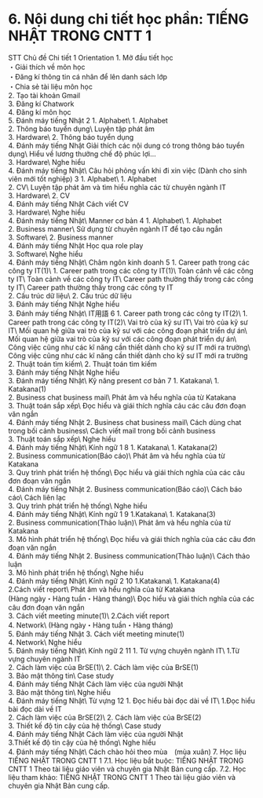 # 6. Nội dung chi tiết học phần: TIẾNG NHẬT TRONG CNTT 1
STT Chủ đề Chi tiết 1 Orientation 1\. Mở đầu tiết học\
・Giải thích về môn học\
・Đăng kí thông tin cá nhân để lên danh sách lớp\
・Chia sẻ tài liệu môn học\
2. Tạo tài khoản Gmail\
3. Đăng kí Chatwork\
4. Đăng kí môn học\
5. Đánh máy tiếng Nhật
2 1\. Alphabet\ 1\. Alphabet\
2. Thông báo tuyển dụng\ Luyện tập phát âm\
3. Hardware\ 2. Thông báo tuyển dụng\
4. Đánh máy tiếng Nhật Giải thích các nội dung có trong thông báo tuyển dụng\ Hiểu về lương thưởng chế độ phúc lợi\...\
3. Hardware\ Nghe hiểu\
4. Đánh máy tiếng Nhật\ Câu hỏi phỏng vấn khi đi xin việc (Dành cho sinh viên mới tốt nghiệp)
3 1\. Alphabet\ 1\. Alphabet\
2. CV\ Luyện tập phát âm và tìm hiểu nghĩa các từ chuyên ngành IT\
3. Hardware\ 2. CV\
4. Đánh máy tiếng Nhật Cách viết CV\
3. Hardware\ Nghe hiểu\
4. Đánh máy tiếng Nhật\ Manner cơ bản
4 1\. Alphabet\ 1\. Alphabet\
2. Business manner\ Sử dụng từ chuyên ngành IT để tạo câu ngắn\
3. Software\ 2. Business manner\
4. Đánh máy tiếng Nhật Học qua role play\
3. Software\ Nghe hiểu\
4. Đánh máy tiếng Nhật\ Châm ngôn kinh doanh
5 1\. Career path trong các công ty IT(1)\ 1\. Career path trong các công ty IT(1)\ Toàn cảnh về các công ty IT\ Toàn cảnh về các công ty IT\ Career path thường thấy trong các công ty IT\ Career path thường thấy trong các công ty IT\
2. Cấu trúc dữ liệu\ 2. Cấu trúc dữ liệu\
3. Đánh máy tiếng Nhật Nghe hiểu\
3. Đánh máy tiếng Nhật\ IT用語
6 1\. Career path trong các công ty IT(2)\ 1\. Career path trong các công ty IT(2)\ Vai trò của kỹ sư IT\ Vai trò của kỹ sư IT\ Mối quan hệ giữa vai trò của kỹ sư với các công đoạn phát triển dự án\ Mối quan hệ giữa vai trò của kỹ sư với các công đoạn phát triển dự án\ Công việc cũng như các kĩ năng cần thiết dành cho kỹ sư IT mới ra trường\ Công việc cũng như các kĩ năng cần thiết dành cho kỹ sư IT mới ra trường\
2. Thuật toán tìm kiếm\ 2. Thuật toán tìm kiếm\
3. Đánh máy tiếng Nhật Nghe hiểu\
3. Đánh máy tiếng Nhật\ Kỹ năng present cơ bản
7 1\. Katakana\ 1\. Katakana(1)\
2. Business chat business mail\ Phát âm và hểu nghĩa của từ Katakana\
3. Thuật toán sắp xếp\ Đọc hiểu và giái thích nghĩa cảu các câu đơn đoạn văn ngắn\
4. Đánh máy tiếng Nhật 2. Business chat business mail\ Cách dùng chat trong bối cảnh business\ Cách viết mail trong bối cảnh business\
3. Thuật toán sắp xếp\ Nghe hiểu\
4. Đánh máy tiếng Nhật\ Kính ngữ 1
8 1\. Katakana\ 1\. Katakana(2)\
2. Business communication(Báo cáo)\ Phát âm và hểu nghĩa của từ Katakana\
3. Quy trình phát triển hệ thống\ Đọc hiểu và giái thích nghĩa của các câu đơn đoạn văn ngắn\
4. Đánh máy tiếng Nhật 2. Business communication(Báo cáo)\ Cách báo cáo\ Cách liên lạc\
3. Quy trình phát triển hệ thống\ Nghe hiểu\
4. Đánh máy tiếng Nhật\ Kính ngữ 1
9 1.Katakana\ 1\. Katakana(3)\
2. Business communication(Thảo luận)\ Phát âm và hểu nghĩa của từ Katakana\
3. Mô hình phát triển hệ thống\ Đọc hiểu và giái thích nghĩa của các câu đơn đoạn văn ngắn\
4. Đánh máy tiếng Nhật 2. Business communication(Thảo luận)\ Cách thảo luận\
3. Mô hình phát triển hệ thống\ Nghe hiểu\
4. Đánh máy tiếng Nhật\ Kính ngữ 2
10 1.Katakana\ 1\. Katakana(4)\
2.Cách viết report\ Phát âm và hểu nghĩa của từ Katakana\
(Hàng ngày・Hàng tuần・Hàng tháng)\ Đọc hiểu và giái thích nghĩa của các câu đơn đoạn văn ngắn\
3. Cách viết meeting minute(1)\ 2.Cách viết report\
4. Network\ (Hàng ngày・Hàng tuần・Hàng tháng)\
5. Đánh máy tiếng Nhật 3. Cách viết meeting minute(1)\
4. Network\ Nghe hiểu\
5. Đánh máy tiếng Nhật\ Kính ngữ 2
11 1\. Từ vựng chuyên ngành IT\ 1.Từ vựng chuyên ngành IT\
2. Cách làm việc của BrSE(1)\ 2. Cách làm việc của BrSE(1)\
3. Bảo mật thông tin\ Case study\
4. Đánh máy tiếng Nhật Cách làm việc của người Nhật\
3. Bảo mật thông tin\ Nghe hiểu\
4. Đánh máy tiếng Nhật\ Từ vựng
12 1\. Đọc hiểu bài đọc dài về IT\ 1.Đọc hiểu bài đọc dài về IT\
2. Cách làm việc của BrSE(2)\ 2. Cách làm việc của BrSE(2)\
3. Thiết kế độ tin cậy của hệ thống\ Case study\
4. Đánh máy tiếng Nhật Cách làm việc của người Nhật\
3.Thiết kế độ tin cậy của hệ thống\ Nghe hiểu\
4. Đánh máy tiếng Nhật\ Cách chào hỏi theo mùa　(mùa xuân) 7. Học liệu TIẾNG NHẬT TRONG CNTT 1
7.1. Học liệu bắt buộc: TIẾNG NHẬT TRONG CNTT 1 Theo tài liệu giáo viên và chuyên gia Nhật Bản cung cấp.
7.2. Học liệu tham khảo: TIẾNG NHẬT TRONG CNTT 1 Theo tài liệu giáo viên và chuyên gia Nhật Bản cung cấp.
